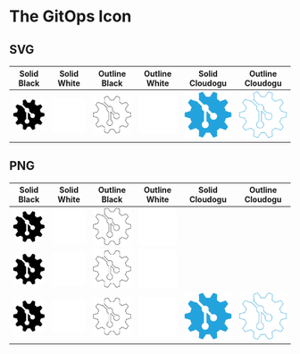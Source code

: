# The GitOps Icon

## SVG

| Solid Black | Solid White | Outline Black | Outline White | Solid Cloudogu | Outline Cloudogu |
| --- | --- | --- | --- | --- | --- |
| ![](gitops-icon.svg) | ![](gitops-icon-white.svg) | ![](gitops-icon-outline.svg) | ![](gitops-icon-white-outline.svg) | ![](gitops-icon-cloudogu.svg) | ![](gitops-icon-outline-cloudogu.svg) | 

## PNG

| Solid Black | Solid White | Outline Black | Outline White | Solid Cloudogu | Outline Cloudogu |
| --- | --- | --- | --- | --- | --- |
| ![](gitops-icon-100px.png) | ![](gitops-icon-white-100px.png) | ![](gitops-icon-outline-100px.png) | ![](gitops-icon-white-outline-100px.png) | | | 
| ![](gitops-icon-500px.png) | ![](gitops-icon-white-500px.png) | ![](gitops-icon-outline-500px.png) | ![](gitops-icon-white-outline-500px.png) | | | 
| ![](gitops-icon-1000px.png) | ![](gitops-icon-white-1000px.png) | ![](gitops-icon-outline-1000px.png) | ![](gitops-icon-white-outline-1000px.png) | ![](gitops-icon-cloudogu-1000px.png) | ![](gitops-icon-cloudogu-outline-1000px.png) |
